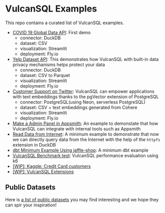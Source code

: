 # VulcanSQL Examples

This repo contains a curated list of VulcanSQL examples.

- [COVID 19 Global Data API](./covid19-global-data-api/): First demo
    - connector: DuckDB
    - dataset: CSV
    - visualization: Streamlit
    - deployment: Fly.io
- [Yelp Dataset API](./yelp-dataset-api/): This demonstrates how VulcanSQL with built-in data privacy mechanisms helps protect your data
    - connector: DuckDB
    - dataset: CSV to Parquet
    - visualization: Streamlit
    - deployment: Fly.io
- [Customer Support on Twitter](./customer-support-on-twitter/): VulcanSQL can empower applications with text embeddings thanks to the pgVector extension of PostgreSQL
    - connector: PostgreSQL(using Neon, serverless PostgreSQL)
    - dataset: CSV + text embeddings generated from Cohere
    - visualization: Streamlit
    - deployment: Fly.io
- [Make a Admin Panel in Appsmith](./admin-panel-using-appsmith/): An example to demonstate that how VulcanSQL can integrate with internal tools such as Appsmith
- [Read Data from Internet](./read-data-from-internet/): A minimum example to demonstrate that now we can directly query data from the Internet with the help of the `httpfs` extension in DuckDB
- [dbt Minimum Example Using jaffle-shop](./dbt-jaffle-shop/): A minimum dbt example
- [VulcanSQL Benchmark test](./daily-revenue/): VulcanSQL performance evaluation using k6
- [[WIP]: Kaggle: Credit Card customers](./kaggle-credit-card-customers/)
- [[WIP]: VulcanSQL Extensions](./vulcan-sql-extensions/)

## Public Datasets

Here is [a list of public datasets](https://canner.notion.site/Public-Dataset-ca99a4ddf04b4993bf09da0e1640df32?pvs=4) you may find interesting and we hope they can spir your inspiration!
